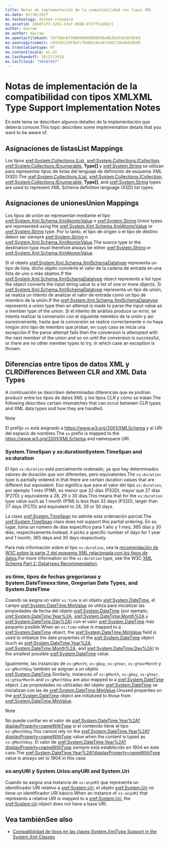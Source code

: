 ```yaml
---
title: Notas de implementación de la compatibilidad con tipos XML
ms.date: 03/30/2017
ms.technology: dotnet-standard
ms.assetid: 26b071f3-1261-47ef-8690-0717f5cd93c1
author: mairaw
ms.author: mairaw
ms.openlocfilehash: 73f786c8f1080d0046889958e8b3bd3165870569
ms.sourcegitcommit: c93fd5139f9efcf6db514e3474301738a6d1d649
ms.translationtype: HT
ms.contentlocale: es-ES
ms.lasthandoff: 10/27/2018
ms.locfileid: "50187457"
---
```

# <a name="xml-type-support-implementation-notes"></a><span data-ttu-id="f80e6-102">Notas de implementación de la compatibilidad con tipos XML</span><span class="sxs-lookup"><span data-stu-id="f80e6-102">XML Type Support Implementation Notes</span></span>
<span data-ttu-id="f80e6-103">En este tema se describen algunos detalles de la implementación que debería conocer.</span><span class="sxs-lookup"><span data-stu-id="f80e6-103">This topic describes some implementation details that you want to be aware of.</span></span>  
  
## <a name="list-mappings"></a><span data-ttu-id="f80e6-104">Asignaciones de listas</span><span class="sxs-lookup"><span data-stu-id="f80e6-104">List Mappings</span></span>  
 <span data-ttu-id="f80e6-105">Los tipos <xref:System.Collections.IList>, <xref:System.Collections.ICollection>, <xref:System.Collections.IEnumerable>, **Type[]** y <xref:System.String> se utilizan para representar tipos de listas del lenguaje de definición de esquema XML (XSD).</span><span class="sxs-lookup"><span data-stu-id="f80e6-105">The <xref:System.Collections.IList>, <xref:System.Collections.ICollection>, <xref:System.Collections.IEnumerable>, **Type[]**, and <xref:System.String> types are used to represent XML Schema definition language (XSD) list types.</span></span>  
  
## <a name="union-mappings"></a><span data-ttu-id="f80e6-106">Asignaciones de uniones</span><span class="sxs-lookup"><span data-stu-id="f80e6-106">Union Mappings</span></span>  
 <span data-ttu-id="f80e6-107">Los tipos de unión se representan mediante el tipo <xref:System.Xml.Schema.XmlAtomicValue> o <xref:System.String>.</span><span class="sxs-lookup"><span data-stu-id="f80e6-107">Union types are represented using the <xref:System.Xml.Schema.XmlAtomicValue> or <xref:System.String> type.</span></span> <span data-ttu-id="f80e6-108">Por lo tanto, el tipo de origen o el tipo de destino deben ser siempre <xref:System.String> o <xref:System.Xml.Schema.XmlAtomicValue>.</span><span class="sxs-lookup"><span data-stu-id="f80e6-108">The source type or the destination type must therefore always be either <xref:System.String> or <xref:System.Xml.Schema.XmlAtomicValue>.</span></span>  
  
 <span data-ttu-id="f80e6-109">Si el objeto <xref:System.Xml.Schema.XmlSchemaDatatype> representa un tipo de lista, dicho objeto convierte el valor de la cadena de entrada en una lista de uno o más objetos.</span><span class="sxs-lookup"><span data-stu-id="f80e6-109">If the <xref:System.Xml.Schema.XmlSchemaDatatype> object represents a list type the object converts the input string value to a list of one or more objects.</span></span> <span data-ttu-id="f80e6-110">Si <xref:System.Xml.Schema.XmlSchemaDatatype> representa un tipo de unión, se realiza un intento de analizar el valor de entrada como un tipo de miembro de la unión.</span><span class="sxs-lookup"><span data-stu-id="f80e6-110">If the <xref:System.Xml.Schema.XmlSchemaDatatype> represents a union type then an attempt is made to parse the input value as a member type of the union.</span></span> <span data-ttu-id="f80e6-111">Si el intento de análisis produce un error, se intenta realizar la conversión con el siguiente miembro de la unión y así sucesivamente, hasta que la conversión se realice correctamente o no haya ningún otro tipo de miembro que probar, en cuyo caso se inicia una excepción.</span><span class="sxs-lookup"><span data-stu-id="f80e6-111">If the parse attempt fails then the conversion is attempted with the next member of the union and so on until the conversion is successful, or there are no other member types to try, in which case an exception is thrown.</span></span>  
  
## <a name="differences-between-clr-and-xml-data-types"></a><span data-ttu-id="f80e6-112">Diferencias entre tipos de datos XML y CLR</span><span class="sxs-lookup"><span data-stu-id="f80e6-112">Differences Between CLR and XML Data Types</span></span>  
 <span data-ttu-id="f80e6-113">A continuación se describen determinadas diferencias que se podrían producir entre los tipos de datos XML y los tipos CLR y cómo se tratan.</span><span class="sxs-lookup"><span data-stu-id="f80e6-113">The following describes certain mismatches that can occur between CLR types and XML data types and how they are handled.</span></span>  
  
> [!NOTE]
> <span data-ttu-id="f80e6-114">El prefijo `xs` está asignado a <https://www.w3.org/2001/XMLSchema> y al URI del espacio de nombres.</span><span class="sxs-lookup"><span data-stu-id="f80e6-114">The `xs` prefix is mapped to the <https://www.w3.org/2001/XMLSchema> and namespace URI.</span></span>
  
### <a name="systemtimespan-and-xsduration"></a><span data-ttu-id="f80e6-115">System.TimeSpan y xs:duration</span><span class="sxs-lookup"><span data-stu-id="f80e6-115">System.TimeSpan and xs:duration</span></span>  
 <span data-ttu-id="f80e6-116">El tipo `xs:duration` está parcialmente ordenado, ya que hay determinados valores de duración que son diferentes, pero equivalentes.</span><span class="sxs-lookup"><span data-stu-id="f80e6-116">The `xs:duration` type is partially ordered in that there are certain duration values that are different but equivalent.</span></span> <span data-ttu-id="f80e6-117">Eso significa que para el valor del tipo `xs:duration`, por ejemplo 1 mes (P1M), es menor que 32 días (P32D), mayor que 27 días (P27D) y equivalente a 28, 29 o 30 días.</span><span class="sxs-lookup"><span data-stu-id="f80e6-117">This means that for the `xs:duration` type value such as 1 month (P1M) is less than 32 days (P32D), larger than 27 days (P27D) and equivalent to 28, 29 or 30 days.</span></span>  
  
 <span data-ttu-id="f80e6-118">La clase <xref:System.TimeSpan> no admite esta ordenación parcial.</span><span class="sxs-lookup"><span data-stu-id="f80e6-118">The <xref:System.TimeSpan> class does not support this partial ordering.</span></span> <span data-ttu-id="f80e6-119">En su lugar, toma un número de días específico para 1 año y 1 mes; 365 días y 30 días, respectivamente.</span><span class="sxs-lookup"><span data-stu-id="f80e6-119">Instead, it picks a specific number of days for 1 year and 1 month; 365 days and 30 days respectively.</span></span>  
  
 <span data-ttu-id="f80e6-120">Para más información sobre el tipo `xs:duration`, vea la [recomendación de W3C sobre la parte 2 del esquema XML relacionada con los tipos de datos](https://www.w3.org/TR/xmlschema-2/).</span><span class="sxs-lookup"><span data-stu-id="f80e6-120">For more information on the `xs:duration` type, see the W3C [XML Schema Part 2: Datatypes Recommendation](https://www.w3.org/TR/xmlschema-2/).</span></span>
  
### <a name="xstime-gregorian-date-types-and-systemdatetime"></a><span data-ttu-id="f80e6-121">xs:time, tipos de fechas gregorianas y System.DateTime</span><span class="sxs-lookup"><span data-stu-id="f80e6-121">xs:time, Gregorian Date Types, and System.DateTime</span></span>  
 <span data-ttu-id="f80e6-122">Cuando se asigna un valor `xs:time` a un objeto <xref:System.DateTime>, el campo <xref:System.DateTime.MinValue> se utiliza para inicializar las propiedades de fecha del objeto <xref:System.DateTime> (por ejemplo, <xref:System.DateTime.Year%2A>, <xref:System.DateTime.Month%2A> y <xref:System.DateTime.Day%2A>) con el valor <xref:System.DateTime> más pequeño posible.</span><span class="sxs-lookup"><span data-stu-id="f80e6-122">When an `xs:time` value is mapped to a <xref:System.DateTime> object, the <xref:System.DateTime.MinValue> field is used to initialize the date properties of the <xref:System.DateTime> object (such as <xref:System.DateTime.Year%2A>, <xref:System.DateTime.Month%2A>, and <xref:System.DateTime.Day%2A>) to the smallest possible <xref:System.DateTime> value.</span></span>  
  
 <span data-ttu-id="f80e6-123">Igualmente, las instancias de `xs:gMonth`, `xs:gDay`, `xs:gYear`, `xs:gYearMonth` y `xs:gMonthDay` también se asignan a un objeto <xref:System.DateTime>.</span><span class="sxs-lookup"><span data-stu-id="f80e6-123">Similarly, instances of `xs:gMonth`, `xs:gDay`, `xs:gYear`, `xs:gYearMonth` and `xs:gMonthDay` are also mapped to a <xref:System.DateTime> object.</span></span> <span data-ttu-id="f80e6-124">Las propiedades no utilizadas del objeto <xref:System.DateTime> se inicializan con las de <xref:System.DateTime.MinValue>.</span><span class="sxs-lookup"><span data-stu-id="f80e6-124">Unused properties on the <xref:System.DateTime> object are initialized to those from <xref:System.DateTime.MinValue>.</span></span>  
  
> [!NOTE]
>  <span data-ttu-id="f80e6-125">No puede confiar en el valor de <xref:System.DateTime.Year%2A?displayProperty=nameWithType> si el contenido tiene el tipo `xs:gMonthDay`.</span><span class="sxs-lookup"><span data-stu-id="f80e6-125">You cannot rely on the <xref:System.DateTime.Year%2A?displayProperty=nameWithType> value when the content is typed as `xs:gMonthDay`.</span></span> <span data-ttu-id="f80e6-126">El valor de <xref:System.DateTime.Year%2A?displayProperty=nameWithType> siempre está establecido en 1904 en este caso.</span><span class="sxs-lookup"><span data-stu-id="f80e6-126">The <xref:System.DateTime.Year%2A?displayProperty=nameWithType> value is always set to 1904 in this case.</span></span>  
  
### <a name="xsanyuri-and-systemuri"></a><span data-ttu-id="f80e6-127">xs:anyURI y System.Uri</span><span class="sxs-lookup"><span data-stu-id="f80e6-127">xs:anyURI and System.Uri</span></span>  
 <span data-ttu-id="f80e6-128">Cuando se asigna una instancia de `xs:anyURI` que representa un identificador URI relativo a <xref:System.Uri>, el objeto <xref:System.Uri> no tiene un identificador URI básico.</span><span class="sxs-lookup"><span data-stu-id="f80e6-128">When an instance of `xs:anyURI` that represents a relative URI is mapped to a <xref:System.Uri>, the <xref:System.Uri> object does not have a base URI.</span></span>  
  
## <a name="see-also"></a><span data-ttu-id="f80e6-129">Vea también</span><span class="sxs-lookup"><span data-stu-id="f80e6-129">See also</span></span>

- [<span data-ttu-id="f80e6-130">Compatibilidad de tipos en las clases System.Xml</span><span class="sxs-lookup"><span data-stu-id="f80e6-130">Type Support in the System.Xml Classes</span></span>](../../../../docs/standard/data/xml/type-support-in-the-system-xml-classes.md)
